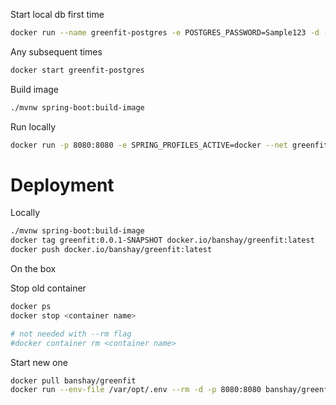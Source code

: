 Start local db first time

```bash
docker run --name greenfit-postgres -e POSTGRES_PASSWORD=Sample123 -d -p 5432:5432 postgres
```

Any subsequent times
```bash
docker start greenfit-postgres
```


Build image
```bash
./mvnw spring-boot:build-image
```

Run locally

```bash
docker run -p 8080:8080 -e SPRING_PROFILES_ACTIVE=docker --net greenfit greenfit:0.0.1-SNAPSHOT
```

# Deployment
Locally
```bash
./mvnw spring-boot:build-image
docker tag greenfit:0.0.1-SNAPSHOT docker.io/banshay/greenfit:latest
docker push docker.io/banshay/greenfit:latest
```

On the box

Stop old container 
```bash
docker ps
docker stop <container name>

# not needed with --rm flag
#docker container rm <container name>
```
Start new one
```bash
docker pull banshay/greenfit
docker run --env-file /var/opt/.env --rm -d -p 8080:8080 banshay/greenfit
```

